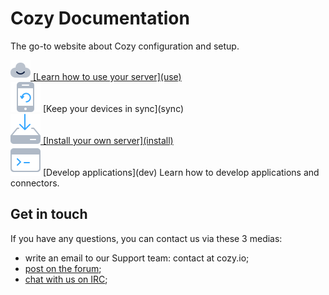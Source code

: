 # Cozy Documentation

The go-to website about Cozy configuration and setup.

<div class="home-actions" markdown="1">

  <div class="home-action">
    <div>
      <a href="use/"><img src="assets/images/home/icon-cloud.svg">
      [Learn how to use your server](use)
    </div>
  </div>

  <div class="home-action">
    <div>
      <a href="sync/"><img src="assets/images/home/icon-phone.svg"></a>
      [Keep your devices in sync](sync)
    </div>
  </div>

  <div class="home-action">
    <div>
      <a href="install/"><img src="assets/images/home/icon-install.svg">
      [Install your own server](install)
    </div>
  </div>

  <div class="home-action">
    <div>
      <a href="dev/"><img src="assets/images/home/icon-dev.svg"></a>
      [Develop applications](dev)
      Learn how to develop applications and connectors.
    </div>
  </div>


</div>

## Get in touch

If you have any questions, you can contact us via these 3 medias:

 - write an email to our Support team: contact at cozy.io;
 - [post on the forum](https://forum.cozy.io/);
 - [chat with us on IRC](https://forum.cozy.io/);
